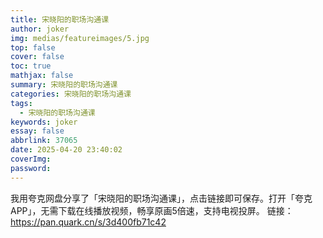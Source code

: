 ```yaml
---
title: 宋晓阳的职场沟通课
author: joker
img: medias/featureimages/5.jpg
top: false
cover: false
toc: true
mathjax: false
summary: 宋晓阳的职场沟通课
categories: 宋晓阳的职场沟通课
tags:
  - 宋晓阳的职场沟通课
keywords: joker
essay: false
abbrlink: 37065
date: 2025-04-20 23:40:02
coverImg:
password:
---
```


我用夸克网盘分享了「宋晓阳的职场沟通课」，点击链接即可保存。打开「夸克APP」，无需下载在线播放视频，畅享原画5倍速，支持电视投屏。
链接：https://pan.quark.cn/s/3d400fb71c42
